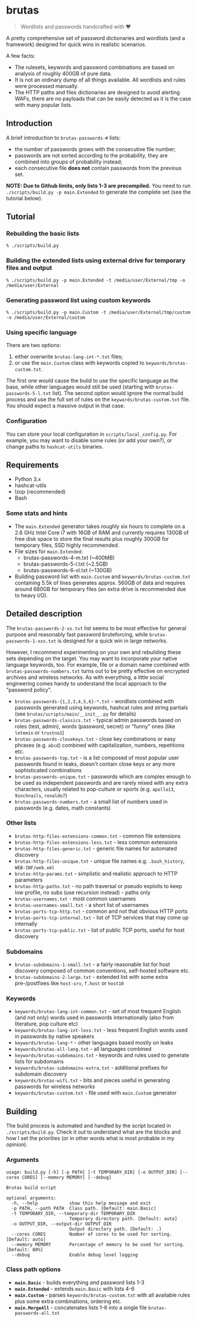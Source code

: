 # brutas

> Wordlists and passwords handcrafted with ♥

A pretty comprehensive set of password dictionaries and wordlists (and a framework) designed for quick wins in realistic scenarios.

A few facts:
* The rulesets, keywords and password combinations are based on analysis of roughly 400GB of pure data.
* It is not an ordinary dump of all things available. All wordlists and rules were processed manually.
* The HTTP paths and files dictionaries are designed to avoid alerting WAFs, there are no payloads that can be easily detected as it is the case with many popular lists.

## Introduction

A brief introduction to `brutas-passwords-#` lists:
* the number of passwords grows with the consecutive file number;
* passwords are not sorted according to the probability, they are combined into groups of probability instead;
* each consecutive file **does not** contain passwords from the previous set.

**NOTE: Due to Github limits, only lists 1-3 are precompiled.** You need to run `./scripts/build.py -p main.Extended` to generate the complete set (see the tutorial below).

## Tutorial

### Rebuilding the basic lists

`% ./scripts/build.py`

### Building the extended lists using external drive for temporary files and output

`% ./scripts/build.py -p main.Extended -t /media/user/External/tmp -o /media/user/External`

### Generating password list using custom keywords

`% ./scripts/build.py -p main.Custom -t /media/user/External/tmp/custom -o /media/user/External/custom`

### Using specific language

There are two options:
1) either overwrite `brutas-lang-int-*.txt` files;
2) or use the `main.Custom` class with keywords copied to `keywords/brutas-custom.txt`.

The first one would cause the build to use the specific language as the base, while other languages would still be used (starting with `brutas-passwords-5-l.txt` list). The second option would ignore the normal build process and use the full set of rules on the `keywords/brutas-custom.txt` file. You should expect a massive output in that case.

### Configuration

You can store your local configuration in `scripts/local_config.py`. For example, you may want to disable some rules (or add your own?), or change paths to `hashcat-utils` binaries.

## Requirements

* Python 3.x
* hashcat-utils
* lzop (recommended)
* Bash

### Some stats and hints

* The `main.Extended` generator takes roughly six hours to complete on a 2.6 GHz Intel Core i7 with 16GB of RAM and currently requires 130GB of free disk space to store the final results plus roughly 300GB for temporary files, SSD highly recommended.
* File sizes for `main.Extended`:
    * brutas-passwords-4-m.txt (~400MB)
    * brutas-passwords-5-l.txt (~2.5GB)
    * brutas-passwords-6-xl.txt (~130GB)
* Building password list with `main.Custom` and `keywords/brutas-custom.txt` containing 5.5k of lines generates approx. 560GB of data and requires around 680GB for temporary files (an extra drive is recommended due to heavy I/O).

## Detailed description

The `brutas-passwords-2-xs.txt` list seems to be most effective for general purpose and reasonably fast password bruteforcing, while `brutas-passwords-1-xxs.txt` is designed for a quick win in large networks.

However, I recommend experimenting on your own and rebuilding these sets depending on the target. You may want to incorporate your native language keywords, too. For example, file or a domain name combined with `brutas-passwords-numbers.txt` turns out to be pretty effective on encrypted archives and wireless networks. As with everything, a little social engineering comes handy to understand the local approach to the "password policy".

* `brutas-passwords-{1,2,3,4,5,6}-*.txt` - wordlists combined with passwords generated using keywords, hashcat rules and string partials (see `brutas/scripts/main/__init__.py` for details)
* `brutas-passwords-classics.txt` - typical admin passwords based on roles (test, admin), words (password, secret) or "funny" ones (like `letmein` or `trustno1`)
* `brutas-passwords-closekeys.txt` - close key combinations or easy phrases (e.g. `abcd`) combined with capitalization, numbers, repetitions etc.
* `brutas-passwords-top.txt` - is a list composed of most popular user passwords found in leaks, doesn't contain close keys or any more sophisticated combinations
* `brutas-passwords-unique.txt` - passwords which are complex enough to be used as independent passwords and are rarely mixed with any extra characters, usually related to pop-culture or sports (e.g. `apollo13`, `9inchnails`, `ronaldo7`)
* `brutas-passwords-numbers.txt` - a small list of numbers used in passwords (e.g. dates, math constants)

### Other lists

* `brutas-http-files-extensions-common.txt` - common file extensions
* `brutas-http-files-extensions-less.txt` - less common extensions
* `brutas-http-files-generic.txt` - generic file names for automated discovery
* `brutas-http-files-unique.txt` - unique file names e.g. `.bash_history`, `WEB-INF/web.xml`
* `brutas-http-params.txt` - simplistic and realistic approach to HTTP parameters
* `brutas-http-paths.txt` - no path traversal or pseudo exploits to keep low profile, no subs (use recursion instead) - paths only
* `brutas-usernames.txt` - most common usernames
* `brutas-usernames-small.txt` - a short list of usernames
* `brutas-ports-tcp-http.txt` - common and not that obvious HTTP ports
* `brutas-ports-tcp-internal.txt` - list of TCP services that may come up internally
* `brutas-ports-tcp-public.txt` - list of public TCP ports, useful for host discovery

### Subdomains

* `brutas-subdomains-1-small.txt` - a fairly reasonable list for host discovery composed of common conventions, self-hosted software etc.
* `brutas-subdomains-2-large.txt` - extended list with some extra pre-/postfixes like `host-srv`, `f.host` or `host10`

### Keywords

* `keywords/brutas-lang-int-common.txt` - set of most frequent English (and not only) words used in passwords internationally (also from literature, pop culture etc)
* `keywords/brutas-lang-int-less.txt` - less frequent English words used in passwords by native speakers
* `keywords/brutas-lang-*` - other languages based mostly on leaks
* `keywords/brutas-all-lang.txt` - all languages combined
* `keywords/brutas-subdomains.txt` - keywords and rules used to generate lists for subdomains
* `keywords/brutas-subdomains-extra.txt` - additional prefixes for subdomain discovery
* `keywords/brutas-wifi.txt` - bits and pieces useful in generating passwords for wireless networks
* `keywords/brutas-custom.txt` - file used with `main.Custom` generator

## Building

The build process is automated and handled by the script located in `./scripts/build.py`. Check it out to understand what are the blocks and how I set the priorities (or in other words what is most probable in my opinion).

### Arguments

```
usage: build.py [-h] [-p PATH] [-t TEMPORARY_DIR] [-o OUTPUT_DIR] [--cores CORES] [--memory MEMORY] [--debug]

Brutas build script

optional arguments:
  -h, --help            show this help message and exit
  -p PATH, --path PATH  Class path. [Default: main.Basic]
  -t TEMPORARY_DIR, --temporary-dir TEMPORARY_DIR
                        Temporary directory path. [Default: auto]
  -o OUTPUT_DIR, --output-dir OUTPUT_DIR
                        Output directory path. [Default: .]
  --cores CORES         Number of cores to be used for sorting. [Default: auto]
  --memory MEMORY       Percentage of memory to be used for sorting. [Default: 80%]
  --debug               Enable debug level logging
```

### Class path options

* **`main.Basic`** - builds everything _and_ password lists 1-3
* **`main.Extended`** - extends `main.Basic` with lists 4-6
* **`main.Custom`** - parses `keywords/brutas-custom.txt` with all available rules plus some extra combinations, ordering etc.
* **`main.MergeAll`** - concatenates lists 1-6 into a single file `brutas-passwords-all.txt`
